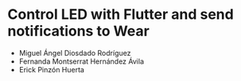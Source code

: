 # Control LED with Flutter and send notifications to Wear

- Miguel Ángel Diosdado Rodríguez
- Fernanda Montserrat Hernández Ávila
- Erick Pinzón Huerta
